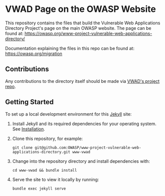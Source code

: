 # VWAD Page on the OWASP Website

This repository contains the files that build the Vulnerable Web Applications Directory Project's page on the main OWASP website. The page can be found at: https://owasp.org/www-project-vulnerable-web-applications-directory/

Documentation explaining the files in this repo can be found at: https://owasp.org/migration

## Contributions

Any contributions to the directory itself should be made via [VWAD's project repo](https://github.com/OWASP/OWASP-VWAD).

## Getting Started

To set up a local development environment for this [Jekyll](https://jekyllrb.com/docs/installation/ubuntu/) site:

1. Install Jekyll and its required dependencies for your operating system. See [Installation](https://jekyllrb.com/docs/installation/).
2. Clone this repository, for example: 

    `git clone git@github.com:OWASP/www-project-vulnerable-web-applications-directory.git www-vwad`

3. Change into the repository directory and install dependencies with:

    `cd www-vwad && bundle install`

4. Serve the site to view it locally by running:

    `bundle exec jekyll serve`
